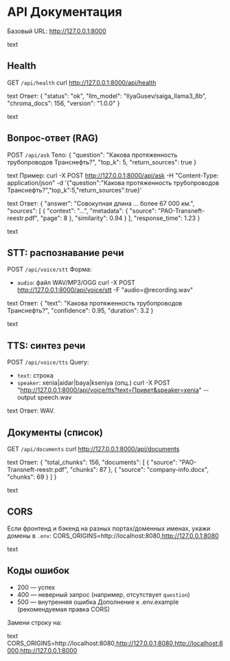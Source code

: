 # API Документация

Базовый URL:
http://127.0.0.1:8000

text

## Health
GET `/api/health`
curl http://127.0.0.1:8000/api/health

text
Ответ:
{ "status": "ok", "llm_model": "IlyaGusev/saiga_llama3_8b", "chroma_docs": 156, "version": "1.0.0" }

text

## Вопрос‑ответ (RAG)
POST `/api/ask`
Тело:
{ "question": "Какова протяженность трубопроводов Транснефть?", "top_k": 5, "return_sources": true }

text
Пример:
curl -X POST http://127.0.0.1:8000/api/ask
-H "Content-Type: application/json"
-d '{"question":"Какова протяженность трубопроводов Транснефть?","top_k":5,"return_sources":true}'

text
Ответ:
{
"answer": "Совокупная длина ... более 67 000 км.",
"sources": [
{ "context": "...",
"metadata": { "source": "PAO-Transneft-reestr.pdf", "page": 8 },
"similarity": 0.94 }
],
"response_time": 1.23
}

text

## STT: распознавание речи
POST `/api/voice/stt`
Форма:
- `audio`: файл WAV/MP3/OGG
curl -X POST http://127.0.0.1:8000/api/voice/stt -F "audio=@recording.wav"

text
Ответ:
{ "text": "Какова протяженность трубопроводов Транснефть?", "confidence": 0.95, "duration": 3.2 }

text

## TTS: синтез речи
POST `/api/voice/tts`
Query:
- `text`: строка
- `speaker`: xenia|aidar|baya|kseniya (опц.)
curl -X POST "http://127.0.0.1:8000/api/voice/tts?text=Привет&speaker=xenia" --output speech.wav

text
Ответ: WAV.

## Документы (список)
GET `/api/documents`
curl http://127.0.0.1:8000/api/documents

text
Ответ:
{
"total_chunks": 156,
"documents": [
{ "source": "PAO-Transneft-reestr.pdf", "chunks": 87 },
{ "source": "company-info.docx", "chunks": 69 }
]
}

text

## CORS
Если фронтенд и бэкенд на разных портах/доменных именах, укажи домены в `.env`:
CORS_ORIGINS=http://localhost:8080,http://127.0.0.1:8080

text

## Коды ошибок
- 200 — успех
- 400 — неверный запрос (например, отсутствует `question`)
- 500 — внутренняя ошибка
Дополнение к .env.example (рекомендуемая правка CORS)

Замени строку на:

text
CORS_ORIGINS=http://localhost:8080,http://127.0.0.1:8080,http://localhost:8000,http://127.0.0.1:8000